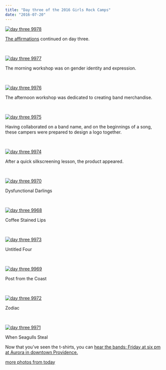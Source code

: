 ```yaml
---
title: "Day three of the 2016 Girls Rock Camps"
date: "2016-07-20"
---
```


[![day three 9978](images/day-three-9978.jpg)](http://girlsrockri.org/wp-content/uploads/2016/07/day-three-9978.jpg)

[The affirmations](http://girlsrockri.org/day-two-of-2016/) continued on day three.

 

[![day three 9977](images/day-three-9977.jpg)](http://girlsrockri.org/wp-content/uploads/2016/07/day-three-9977.jpg)

The morning workshop was on gender identity and expression.

 

[![day three 9976](images/day-three-9976.jpg)](http://girlsrockri.org/wp-content/uploads/2016/07/day-three-9976.jpg)

The afternoon workshop was dedicated to creating band merchandise.

 

[![day three 9975](images/day-three-9975.jpg)](http://girlsrockri.org/wp-content/uploads/2016/07/day-three-9975.jpg)

Having collaborated on a band name, and on the beginnings of a song, these campers were prepared to design a logo together.

 

[![day three 9974](images/day-three-9974.jpg)](http://girlsrockri.org/wp-content/uploads/2016/07/day-three-9974.jpg)

After a quick silkscreening lesson, the product appeared.

 

[![day three 9970](images/day-three-9970.jpg)](http://girlsrockri.org/wp-content/uploads/2016/07/day-three-9970.jpg)

Dysfunctional Darlings

 

[![day three 9968](images/day-three-9968.jpg)](http://girlsrockri.org/wp-content/uploads/2016/07/day-three-9968.jpg)

Coffee Stained Lips

 

[![day three 9973](images/day-three-9973.jpg)](http://girlsrockri.org/wp-content/uploads/2016/07/day-three-9973.jpg)

Untitled Four

 

[![day three 9969](images/day-three-9969.jpg)](http://girlsrockri.org/wp-content/uploads/2016/07/day-three-9969.jpg)

Post from the Coast

 

[![day three 9972](images/day-three-9972.jpg)](http://girlsrockri.org/wp-content/uploads/2016/07/day-three-9972.jpg)

Zodiac

 

[![day three 9971](images/day-three-9971.jpg)](http://girlsrockri.org/wp-content/uploads/2016/07/day-three-9971.jpg)

When Seagulls Steal

Now that you’ve seen the t-shirts, you can [hear the bands: Friday at six pm at Aurora in downtown Providence.](https://www.facebook.com/events/113823662387318/)

[more photos from today](https://www.flickr.com/photos/girlsrockri/albums/72157671234288116)
